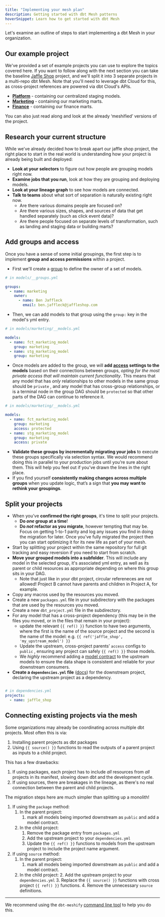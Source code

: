```yaml
---
title: "Implementing your mesh plan"
description: Getting started with dbt Mesh patterns
hoverSnippet: Learn how to get started with dbt Mesh
---
```


Let's examine an outline of steps to start implementing a dbt Mesh in your organization.

## Our example project

We've provided a set of example projects you can use to explore the topics covered here. If you want to follow along with the next section you can take the baseline [Jaffle Shop](https://github.com/dbt-labs/jaffle-shop) project, and we'll split it into 3 separate projects in a multi-repo dbt Mesh. Note that you'll need to leverage dbt Cloud for this, as cross-project references are powered via dbt Cloud's APIs.

- **[Platform](https://github.com/dbt-labs/jaffle-shop-mesh-platform)** - containing our centralized staging models.
- **[Marketing](https://github.com/dbt-labs/jaffle-shop-mesh-marketing)** - containing our marketing marts.
- **[Finance](https://github.com/dbt-labs/jaffle-shop-mesh-finance)** - containing our finance marts.

You can also just read along and look at the already ‘meshified’ versions of the project.

## Research your current structure

While we've already decided how to break apart our jaffle shop project, the right place to start in the real world is understanding how your project is already being built and deployed:

- **Look at your selectors** to figure out how people are grouping models right now.
- **Examine jobs that you run**, look at how they are grouping and deploying models.
- **Look at your lineage graph** to see how models are connected.
- **Talk to teams** about what sort of separation is naturally existing right now.
  - Are there various domains people are focused on?
  - Are there various sizes, shapes, and sources of data that get handled separately (such as click event data)?
  - Are there people focused on separate levels of transformation, such as landing and staging data or building marts?

## Add groups and access

Once you have a sense of some initial groupings, the first step is to implement **group and access permissions** within a project.

- First we'll create a [group](/docs/build/groups) to define the owner of a set of models.

```yml
# in models/__groups.yml

groups: 
  - name: marketing
    owner:
      - name: Ben Jaffleck 
        email: ben.jaffleck@jaffleshop.com
```

- Then, we can add models to that group using the `group:` key in the model's yml entry.

```yml
# in models/marketing/__models.yml

models: 
  - name: fct_marketing_model
    group: marketing
  - name: stg_marketing_model
    group: marketing
```

- Once models are added to the group, we will **add [access](/docs/collaborate/govern/model-access) settings to the models** based on their connections between groups, *opting for the most private access that will maintain current functionality*. This means that any model that has *only* relationships to other models in the same group should be `private` , and any model that has cross-group relationships, or is a terminal node in the group DAG should be `protected` so that other parts of the DAG can continue to reference it.

```yml
# in models/marketing/__models.yml

models: 
  - name: fct_marketing_model
    group: marketing
    access: protected
  - name: stg_marketing_model
    group: marketing
    access: private
```

- **Validate these groups by incrementally migrating your jobs** to execute these groups specifically via selection syntax. We would recommend doing this in parallel to your production jobs until you’re sure about them. This will help you feel out if you’ve drawn the lines in the right place.
- If you find yourself **consistently making changes across multiple groups** when you update logic, that’s a sign that **you may want to rethink your groupings**.

## Split your projects

- When you’ve **confirmed the right groups**, it's time to split your projects.
  - **Do _one_ group at a time**!
  - **Do _not_ refactor as you migrate**, however tempting that may be. Focus on getting 1-to-1 parity and log any issues you find in doing the migration for later. Once you’ve fully migrated the project then you can start optimizing it for its new life as part of your mesh.
- Start by splitting your project within the same repository for full git tracking and easy reversion if you need to start from scratch.
- **Move your grouped models into a subfolder**. This will include any model in the selected group, it's associated yml entry, as well as its parent or child resources as appropriate depending on where this group sits in your DAG.
  - Note that just like in your dbt project, circular refereneces are not allowed! Project B cannot have parents and children in Project A, for example.
- Copy any macros used by the resources you moved.
- Create a new `packages.yml` file in your subdirectory with the packages that are used by the resources you moved.
- Create a new `dbt_project.yml` file in the subdirectory.
- For any model that has a cross-project dependency (this may be in the files you moved, or in the files that remain in your project):
  - update the relevant `{{ ref() }}` function to have two arguments, where the first is the name of the source project and the second is the name of the model: e.g. `{{ ref('jaffle_shop', 'my_upstream_model') }}`
  - Update the upstream, cross-project parents’ `access` configs to `public` , ensuring any project can safely `{{ ref() }}` those models.
  - We *highly* recommend adding a [model contract](/docs/collaborate/govern/model-contracts) to the upstream models to ensure the data shape is consistent and reliable for your downstream consumers.
- **Create a `dependencies.yml` file** ([docs](/docs/collaborate/govern/project-dependencies)) for the downstream project, declaring the upstream project as a dependency.

```yml

# in dependencies.yml
projects:
  - name: jaffle_shop
```


## Connecting existing projects via the mesh

Some organizations may already be coordinating across multiple dbt projects. Most often this is via:

1. Installing parent projects as dbt packages
2. Using `{{ source() }}` functions to read the outputs of a parent project as inputs to a child project. 

This has a few drawbacks:

1. If using packages, each project has to include *all* resources from *all* projects in its manifest, slowing down dbt and the development cycle.
2. If using sources, there are breakages in the lineage, as there's no real connection between the parent and child projects.

The migration steps here are much simpler than splitting up a monolith!

1. If using the `package` method:
   1. In the parent project:
      1. mark all models being imported downstream as `public` and add a model contract.
   2. In the child project:
      1. Remove the package entry from `packages.yml`
      2. Add the upstream project to your `dependencies.yml`
      3. Update the `{{ ref() }}` functions to models from the upstream project to include the project name argument.
1. If using `source` method:
   1. In the parent project:
      1. mark all models being imported downstream as `public` and add a model contract.
   2. In the child project:
      2. Add the upstream project to your `dependencies.yml`
      3. Replace the `{{ source() }}` functions with cross project `{{ ref() }}` functions.
      4. Remove the unnecessary `source` definitions.

****
We recommend using the `dbt-meshify` [command line tool](<https://dbt-labs.github.io/dbt-meshify/0.1/>) to help you do this.
